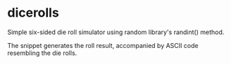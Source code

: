 # dicerolls

Simple six-sided die roll simulator using random library's randint() method.

The snippet generates the roll result, accompanied by ASCII code resembling the die rolls.

